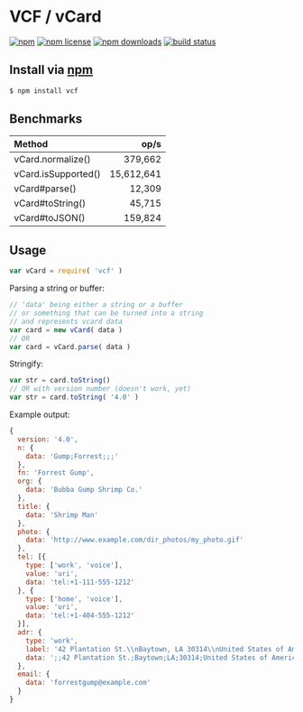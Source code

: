 # VCF / vCard
[![npm](https://img.shields.io/npm/v/vcf.svg?style=flat-square)](https://npmjs.com/vcf)
[![npm license](https://img.shields.io/npm/l/vcf.svg?style=flat-square)](https://npmjs.com/vcf)
[![npm downloads](https://img.shields.io/npm/dm/vcf.svg?style=flat-square)](https://npmjs.com/vcf)
[![build status](https://img.shields.io/travis/jhermsmeier/node-vcf.svg?style=flat-square)](https://travis-ci.org/jhermsmeier/node-vcf)

## Install via [npm](https://npmjs.com)

```sh
$ npm install vcf
```

## Benchmarks

| Method              | op/s       |
| :------------------ | ---------: |
| vCard.normalize()   |    379,662 |
| vCard.isSupported() | 15,612,641 |
| vCard#parse()       |     12,309 |
| vCard#toString()    |     45,715 |
| vCard#toJSON()      |    159,824 |

## Usage

```javascript
var vCard = require( 'vcf' )
```

Parsing a string or buffer:
```javascript
// 'data' being either a string or a buffer
// or something that can be turned into a string
// and represents vcard data
var card = new vCard( data )
// OR
var card = vCard.parse( data )
```

Stringify:
```javascript
var str = card.toString()
// OR with version number (doesn't work, yet)
var str = card.toString( '4.0' )
```

Example output:
```javascript
{
  version: '4.0',
  n: {
    data: 'Gump;Forrest;;;'
  },
  fn: 'Forrest Gump',
  org: {
    data: 'Bubba Gump Shrimp Co.'
  },
  title: {
    data: 'Shrimp Man'
  },
  photo: {
    data: 'http://www.example.com/dir_photos/my_photo.gif'
  },
  tel: [{
    type: ['work', 'voice'],
    value: 'uri',
    data: 'tel:+1-111-555-1212'
  }, {
    type: ['home', 'voice'],
    value: 'uri',
    data: 'tel:+1-404-555-1212'
  }],
  adr: {
    type: 'work',
    label: '42 Plantation St.\\nBaytown, LA 30314\\nUnited States of America',
    data: ';;42 Plantation St.;Baytown;LA;30314;United States of America'
  },
  email: {
    data: 'forrestgump@example.com'
  }
}
```
